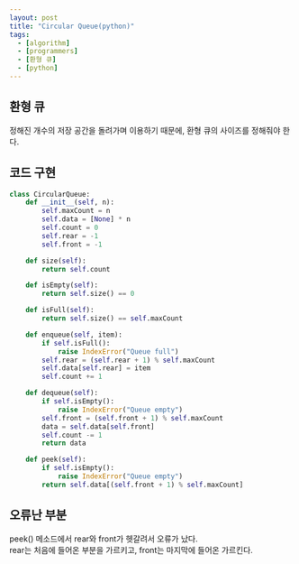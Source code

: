 ```yaml
---
layout: post
title: "Circular Queue(python)"
tags:
  - [algorithm]
  - [programmers]
  - [환형 큐]
  - [python]
---
```


## 환형 큐

정해진 개수의 저장 공간을 돌려가며 이용하기 때문에, 환형 큐의 사이즈를 정해줘야 한다.

## 코드 구현

```python
class CircularQueue:
    def __init__(self, n):
        self.maxCount = n
        self.data = [None] * n
        self.count = 0
        self.rear = -1
        self.front = -1

    def size(self):
        return self.count

    def isEmpty(self):
        return self.size() == 0

    def isFull(self):
        return self.size() == self.maxCount

    def enqueue(self, item):
        if self.isFull():
            raise IndexError("Queue full")
        self.rear = (self.rear + 1) % self.maxCount
        self.data[self.rear] = item
        self.count += 1

    def dequeue(self):
        if self.isEmpty():
            raise IndexError("Queue empty")
        self.front = (self.front + 1) % self.maxCount
        data = self.data[self.front]
        self.count -= 1
        return data

    def peek(self):
        if self.isEmpty():
            raise IndexError("Queue empty")
        return self.data[(self.front + 1) % self.maxCount]
```

## 오류난 부분

peek() 메소드에서 rear와 front가 헷갈려서 오류가 났다.  
rear는 처음에 들어온 부분을 가르키고, front는 마지막에 들어온 가르킨다.
